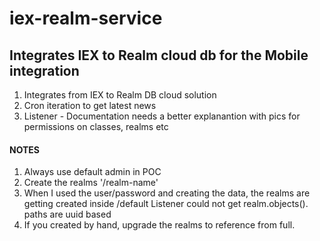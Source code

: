 # iex-realm-service
## Integrates IEX to Realm cloud db for the Mobile integration

1. Integrates from IEX to Realm DB cloud solution
2. Cron iteration to get latest news
3. Listener - Documentation needs a better explanantion with pics for permissions on classes, realms etc

#### NOTES
1. Always use default admin in POC
2. Create the realms '/realm-name'
3. When I used the user/password and creating the data, the realms are getting created inside /default Listener could not get realm.objects(). paths are uuid based
4. If you created by hand, upgrade the realms to reference from full.

